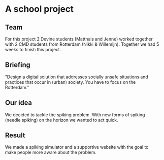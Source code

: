# A school project

## Team
For this project 2 Devine students (Matthais and Jenne) worked together with 2 CMD students from Rotterdam (Nikki & Willemijn). Together we had 5 weeks to finish this project.

## Briefing
"Design a digital solution that addresses socially unsafe situations and practices that occur in (urban) society. You have to focus on the Rotterdam."

## Our idea
We decided to tackle the spiking problem. With new forms of spiking (needle spiking) on the horizon we wanted to act quick.

## Result
We made a spiking simulator and a supportive website with the goal to make people more aware about the problem.